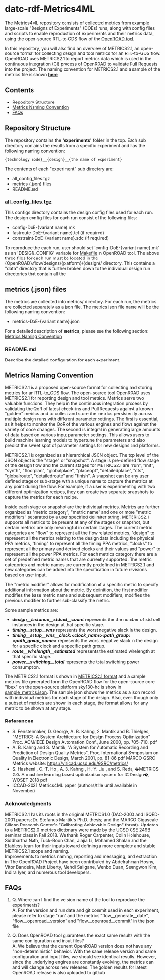 # datc-rdf-Metrics4ML 
The Metrics4ML repository consists of collected metrics from example large-scale "Designs of Experiments" (DOEs) runs, along with config files and scripts to enable reproduction of experiments and their metrics data, using the open-source RTL-to-GDS flow of the [OpenROAD tool](https://github.com/The-OpenROAD-Project).  

In this repository, you will also find an overview of METRICS2.1, an open-source format for collecting design and tool metrics for an RTL-to-GDS flow. OpenROAD uses METRICS2.1 to report metrics data which is used in the continuous integration (CI) process of OpenROAD to validate Pull Requests into the project. The naming convention for METRICS2.1 and a sample of the metrics file is shown  **[here](https://github.com/ieee-ceda-datc/datc-rdf-Metrics4ML#metrics-naming-convention)**

## Contents
* [Repository Structure](#repository-structure)
* [Metrics Naming Convention](#metrics-naming-convention)
* [FAQs](#faqs)

## Repository Structure
The repository contains the **'experiments'** folder in the top. Each sub directory contains the results from a specific
experiment and has the following naming convention:
```
{technology node}__{design}__{the name of experiment}
```
The contents of each "experiment" sub directory are:
- all_config_files.tgz
- metrics (.json) files
- README.md

### all_config_files.tgz
This configs directory contains the design config files used for each run.
The design config files for each run consist of the following files:
- config-DoE-{variant name}.mk
- fastroute-DoE-{variant name}.tcl (if required)
- constraint-DoE-{variant name}.sdc (if required)

To reproduce the each run, user should set 'config-DoE-{variant name}.mk' as an 'DESIGN_CONFIG' variable for [Makefile](https://github.com/The-OpenROAD-Project/OpenROAD-flow-scripts/blob/master/flow/Makefile) in OpenROAD tool.
The above three files for each run must be located in the {OpenROAD}/flow/designs/{platform}/{design}/ directory.
This contains a "data" directory that is further broken down to the individual design run directories that contain all the

## metrics (.json) files 
The metrics are collected into metrics/ directory. For each run, the metrics are collected separately as a json file.
The metrics json file name will be the following naming convention:
- metrics-DoE-{variant name}.json

For a detailed description of **metrics**, please see the following section: [Metrics Naming Convention](https://github.com/ieee-ceda-datc/datc-rdf-Metrics4ML#metrics-naming-convention)

### README.md
Describe the detailed configuration for each experiment.

## Metrics Naming Convention

METRICS2.1 is a proposed open-source format for collecting and storing metrics for an RTL-to_GDS flow.
The open-source tool OpenROAD uses METRICS2.1 for reporting design and tool metrics. Metrics serve two valuable functions. 
They help in the continuous integration process by validating the QoR of latest check-ins and Pull Requests against a known "golden" metrics and to collect and store the metrics persistently across multiple design runs with different parameter settings.
The first is essential, as it helps to monitor the QoR of the various engines and flows against the variety of code changes. 
The second is integral in generating large amounts of data based on various input parameter settings.
This allows users to build machine learning models to hypertune the parameters and also predict the sweet spot of parameter settings for new designs and platforms.

METRICS2.1 is organized as a hierarchical JSON object. The top level of the JSON object is the "stage" or "snapshot". A
stage is pre-defined flow stage of the design flow and the current stages for METRICS2.1 are "run", "init", "synth",
"floorplan", "globalplace", "placeopt", "detailedplace", "cts", "globalroute", "detailedroute" and "finish". A snapshot
can be any user defined stage or sub-stage with a unique name to capture the metrics at any point during the flow. For
example, if a user is experimenting with two different optimization recipes, they can create two separate snapshots to
capture the metrics for each recipe.

Inside each stage or snapshot are the individual metrics. Metrics are further organized as "metric category", "metric
name" and one or more "metric modifiers" separated by a user specified delimiter string.
METERICS2.1 supports all metrics to be present at any of the stages or snapshot, but certain metrics are only
meaningful in certain stages. The current metric categories are
"flow"  to represent all the flow related metrics, "design" to represent all the metrics relating to the design data
including the physical PPA metrics, "timing" to represent all the timing PPA metrics, "clocks" to represent all the
primary and derived clocks and their values and "power" to represent all the power PPA metrics. 
For each metrics category there are a set of predefined metric names that are currently supported. 
The metric categories and metric names are currently predefined in METRICS2.1 and new categories can be added into the specification in future revisions based
on user input. 

The "metric modifier" allows for modification of a specific metric to specify additional information about the metric.
By definition, the first modifier modifies the base metric name and subsequent modifiers, modifies the previous modifier
to further sub-classify the metric.

Some sample metrics are:
- ***design__instance__stdcell__count***  represents the the number of std cell instances in the design at that specific stage.
- ***timing__setup__wns***  represents the worst negative slack in the design.
- ***timing__setup__wns__clock:<clock_name>:path_group:<path_group_name>***  represents the worst negative slack in the design
  for a specific clock and a specific path group.
- ***route__wirelength__estimated***  represents the estimated wirelength at that specific stage.
- ***power__switching__total***  represents the total switching power consumption.

The METRICS2.1 format is shown in [METRICS2.1 format](https://docs.google.com/spreadsheets/d/e/2PACX-1vQ1d21tUGgi0W_kE-RiDww1OPUmjsLbabulHcUq7mXdOAQcWFmoX34N8uVcMHkhCjUrm04Wj_bgBC-Z/pubhtml) and a sample metrics file generated form the OpenROAD flow for the open-source core "ibex" on the open-source platform sky130-hd is show in [sample_metrics.json](https://github.com/ieee-ceda-datc/datc-rdf-Metrics4ML/blob/main/metrics_sample.json). The sample json shows the metrics as a json record with individual metrics for each stage of the design. Also, even though only a subset of metrics are shown in each stage, the format allows for any metric to be shown at any stage.

### References
- S. Fenstermaker, D. George, A. B. Kahng, S. Mantik and B. Thielges, "METRICS: A System Architecture for Design Process Optimization" Proc. ACM/IEEE Design Automation Conf., June 2000, pp. 705-710. pdf
- A. B. Kahng and S. Mantik, "A System for Automatic Recording and Prediction of Design Quality Metrics", Proc. International Symposium on Quality in Electronic Design, March 2001, pp. 81-86 pdf
MARCO GSRC Metrics website: https://vlsicad.ucsd.edu/GSRC/metrics/
- S. Hashemi , C.-T. Ho , A. B. Kahng , H.-Y. Liu , and S. Reda,   �METRICS 2.0: A  machine learning based optimization system for IC Design�, WOSET 2018   pdf
- ICCAD-2021 Metrics4ML paper  (authors/title until available in November)


### Acknowledgments

METRICS2.1 has its roots in the original METRICS1.0 (DAC-2000 and ISQED-2001 papers; Dr. Stefanus Mantik's Ph.D. thesis;
and the MARCO Gigascale Silicon Research Center's "Calibrating Achievable Design" thrust). 
Updates to a METRICS2.0 metrics dictionary were made by the UCSD CSE 249B seminar class in Fall 2018. We thank Roger Carpenter, Colin Holehouse, Siddhartha Nath, Tuck-Boon Chan, Jiajia Li, Mohamed Shalan and the Efabless team for their inputs toward defining a more complete and stable METRICS2.1 scope and naming.  
Improvements to metrics naming, reporting and messaging, and extraction in The OpenROAD Project have been contributed by Abdelrahman Hosny, Vitor Bandeira, Matt Liberty, Mehdi Saligane, Wenbo Duan, Seungwon Kim, Indira Iyer, and numerous tool developers.

## FAQs
1. Q. Where can I find the version name of the tool to reproduce the experiments?  
A. For the version and run date and git commit used in each experiment, please refer to  stage "run" and the metrics "flow__generate__date", "flow__openroad__version" and "flow__openroad__commit" in the json file

2. Q. Does OpenROAD tool guarantees the exact same results with the same configuration and input files?  
A. We believe that the current OpenROAD version does not have any "non-deterministic" behavior. With the same release version and same configuration and input files, we should see identical results.  However, since the underlying engines are constantly evolving, the metrics can and will change across new releases. The golden results for latest OpenROAD release is also uploaded to github 

  


